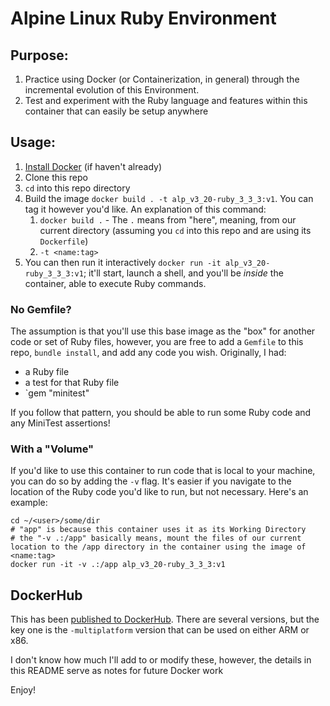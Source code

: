 # Alpine Linux Ruby Environment

## Purpose:

1. Practice using Docker (or Containerization, in general) through the incremental evolution of this Environment.
2. Test and experiment with the Ruby language and features within this container that can easily be setup anywhere

## Usage:

1. [Install Docker](https://docs.docker.com/engine/install/) (if haven't already)
1. Clone this repo
1. `cd` into this repo directory
1. Build the image `docker build . -t alp_v3_20-ruby_3_3_3:v1`. You can tag it however you'd like. An explanation of this command:
   1. `docker build .` - The `.` means from "here", meaning, from our current directory (assuming you `cd` into this repo and are using its `Dockerfile`)
   1. `-t <name:tag>`
1. You can then run it interactively `docker run -it alp_v3_20-ruby_3_3_3:v1`; it'll start, launch a shell, and you'll be _inside_ the container, able to execute Ruby commands.

### No Gemfile?

The assumption is that you'll use this base image as the "box" for another code or set of Ruby files, however, you are free to add a `Gemfile` to this repo, `bundle install`, and add any code you wish. Originally, I had:

- a Ruby file
- a test for that Ruby file
- `gem "minitest"

If you follow that pattern, you should be able to run some Ruby code and any MiniTest assertions!

### With a "Volume"

If you'd like to use this container to run code that is local to your machine, you can do so by adding the `-v` flag. It's easier if you navigate to the location of the Ruby code you'd like to run, but not necessary. Here's an example:

```shell
cd ~/<user>/some/dir
# "app" is because this container uses it as its Working Directory
# the "-v .:/app" basically means, mount the files of our current location to the /app directory in the container using the image of <name:tag>
docker run -it -v .:/app alp_v3_20-ruby_3_3_3:v1
```

## DockerHub

This has been [published to DockerHub](https://hub.docker.com/repository/docker/ballenacuadrada/alpine3_20/general). There are several versions, but the key one is the `-multiplatform` version that can be used on either ARM or x86.

I don't know how much I'll add to or modify these, however, the details in this README serve as notes for future Docker work

Enjoy!
